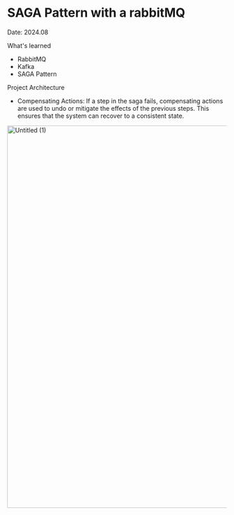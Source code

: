 # SAGA Pattern with a rabbitMQ

Date: 2024.08

What's learned
- RabbitMQ
- Kafka
- SAGA Pattern

Project Architecture
- Compensating Actions: If a step in the saga fails, compensating actions are used to undo or mitigate the effects of the previous steps. This ensures that the system can recover to a consistent state.
<img width="878" alt="Untitled (1)" src="https://github.com/user-attachments/assets/bed9d405-5221-4916-b336-66bdd70a7751">
